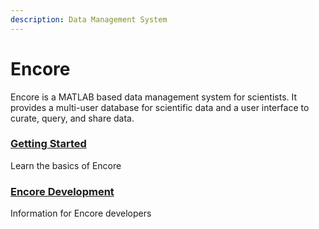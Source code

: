 ```yaml
---
description: Data Management System
---
```


# Encore

Encore is a MATLAB based data management system for scientists. It provides a multi-user database for scientific data and a user interface to curate, query, and share data.

### [Getting Started](Getting-Started.md)
Learn the basics of Encore

### [Encore Development](Encore-Development.md)
Information for Encore developers
